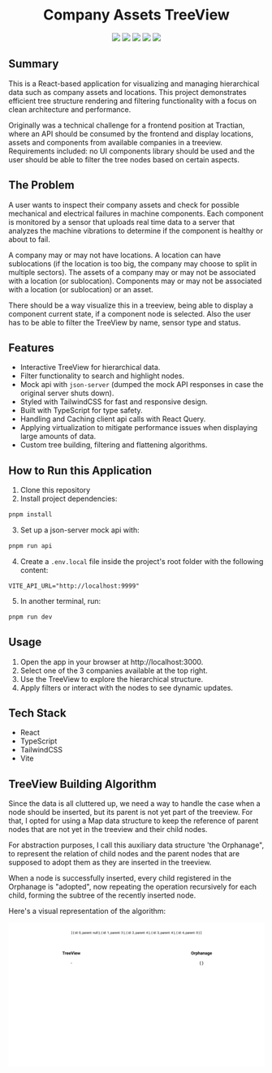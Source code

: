 <h1 align="center" >Company Assets TreeView</h1>

<p align="center">
<img loading="lazy" src="https://img.shields.io/badge/node-22.11.0-blue?style=for-the-badge&logo=nodedotjs&logoColor=%235FA04E"/> <img loading="lazy" src="https://img.shields.io/badge/typescript-5.5.3-blue?style=for-the-badge&logo=typescript&logoColor=%233178C6"/> <img loading="lazy" src="https://img.shields.io/badge/react-18.3.1-blue?style=for-the-badge&logo=react&logoColor=%2361DAFB"/> <img loading="lazy" src="https://img.shields.io/badge/tailwind-3.4.10-blue?style=for-the-badge&logo=tailwindcss&logoColor=%2306B6D4"/> <img loading="lazy" src="https://img.shields.io/badge/vite-5.4.1-blue?style=for-the-badge&logo=vite&logoColor=%23646CFF"/>
</p>

## Summary
This is a React-based application for visualizing and managing hierarchical data 
such as company assets and locations. This project demonstrates efficient tree 
structure rendering and filtering functionality with a focus on clean 
architecture and performance.

Originally was a technical challenge for a frontend position at Tractian, where 
an API should be consumed by the frontend and display locations, assets and
 components from available companies in a treeview. Requirements included: no 
 UI components library should be used and the user should be able to filter
 the tree nodes based on certain aspects.

## The Problem
A user wants to inspect their company assets and check for possible mechanical
 and electrical failures in machine components. Each component is monitored by a
 sensor that uploads real time data to a server that analyzes the machine 
 vibrations to determine if the component is healthy or about to fail.

A company may or may not have locations. A location can have sublocations 
(if the location is too big, the company may choose to split in multiple 
sectors). The assets of a company may or may not be associated with a location 
(or sublocation). Components may or may not be associated with a location 
(or sublocation) or an asset.

There should be a way visualize this in a treeview, being able to display 
a component current state, if a component node is selected. Also the user has
to be able to filter the TreeView by name, sensor type and status.

## Features

- Interactive TreeView for hierarchical data.
- Filter functionality to search and highlight nodes.
- Mock api with `json-server` (dumped the mock API responses in case the 
original server shuts down).
- Styled with TailwindCSS for fast and responsive design.
- Built with TypeScript for type safety.
- Handling and Caching client api calls with React Query.
- Applying virtualization to mitigate performance issues when displaying large
 amounts of data.
- Custom tree building, filtering and flattening algorithms.

## How to Run this Application

1. Clone this repository
2. Install project dependencies:
```bash
pnpm install
```
3. Set up a json-server mock api with:
```bash
pnpm run api
```
4. Create a `.env.local` file inside the project's root folder with the
 following content:
```env
VITE_API_URL="http://localhost:9999"
```
5. In another terminal, run:
```bash
pnpm run dev
```

## Usage
1. Open the app in your browser at http://localhost:3000.
2. Select one of the 3 companies available at the top right.
3. Use the TreeView to explore the hierarchical structure.
4. Apply filters or interact with the nodes to see dynamic updates.

## Tech Stack
- React
- TypeScript
- TailwindCSS
- Vite

## TreeView Building Algorithm
Since the data is all cluttered up, we need a way to handle the case when a node
should be inserted, but its parent is not yet part of the treeview. For that, I
opted for using a Map data structure to keep the reference of parent nodes that 
are not yet in the treeview and their child nodes.

For abstraction purposes, I call this auxiliary data structure 'the Orphanage", to
represent the relation of child nodes and the parent nodes that are supposed to 
adopt them as they are inserted in the treeview.

When a node is successfully inserted, every child registered in the Orphanage is
"adopted", now repeating the operation recursively for each child, forming the
subtree of the recently inserted node.

Here's a visual representation of the algorithm:

![Treeview Algorithm Visualization](/github/treeview-algo-visualization.gif)